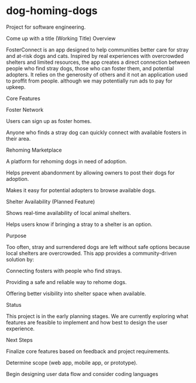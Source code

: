 # dog-homing-dogs
Project for software engineering.

Come up with a title (Working Title)
Overview

FosterConnect is an app designed to help communities better care for stray and at-risk dogs and cats. Inspired by real experiences with overcrowded shelters and limited resources, the app creates a direct connection between people who find stray dogs, those who can foster them, and potential adopters. It relies on the generosity of others and it not an application used to proffit from people. although we may potentially run ads to pay for upkeep. 

Core Features

  Foster Network
  
  Users can sign up as foster homes.
  
  Anyone who finds a stray dog can quickly connect with available fosters in their area.
  
  Rehoming Marketplace
  
  A platform for rehoming dogs in need of adoption.
  
  Helps prevent abandonment by allowing owners to post their dogs for adoption.
  
  Makes it easy for potential adopters to browse available dogs.
  
  Shelter Availability (Planned Feature)
  
  Shows real-time availability of local animal shelters.
  
  Helps users know if bringing a stray to a shelter is an option.

Purpose

  Too often, stray and surrendered dogs are left without safe options because local shelters are overcrowded. This app provides a community-driven solution by:
  
  Connecting fosters with people who find strays.
  
  Providing a safe and reliable way to rehome dogs.
  
  Offering better visibility into shelter space when available.

Status

  This project is in the early planning stages. We are currently exploring what features are feasible to implement and how best to design the user experience.

Next Steps

  Finalize core features based on feedback and project requirements.
  
  Determine scope (web app, mobile app, or prototype).
  
  Begin designing user data flow and consider coding languages 
